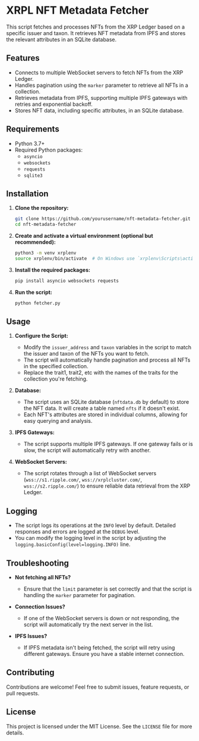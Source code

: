 # XRPL NFT Metadata Fetcher

This script fetches and processes NFTs from the XRP Ledger based on a specific issuer and taxon. It retrieves NFT metadata from IPFS and stores the relevant attributes in an SQLite database.

## Features

- Connects to multiple WebSocket servers to fetch NFTs from the XRP Ledger.
- Handles pagination using the `marker` parameter to retrieve all NFTs in a collection.
- Retrieves metadata from IPFS, supporting multiple IPFS gateways with retries and exponential backoff.
- Stores NFT data, including specific attributes, in an SQLite database.

## Requirements

- Python 3.7+
- Required Python packages:
  - `asyncio`
  - `websockets`
  - `requests`
  - `sqlite3`

## Installation

1. **Clone the repository:**
   ```bash
   git clone https://github.com/yourusername/nft-metadata-fetcher.git
   cd nft-metadata-fetcher
   ```

2. **Create and activate a virtual environment (optional but recommended):**
   ```bash
   python3 -m venv xrplenv
   source xrplenv/bin/activate  # On Windows use `xrplenv\Scripts\activate`
   ```

3. **Install the required packages:**
   ```bash
   pip install asyncio websockets requests
   ```

4. **Run the script:**
   ```bash
   python fetcher.py
   ```

## Usage

1. **Configure the Script:**
   - Modify the `issuer_address` and `taxon` variables in the script to match the issuer and taxon of the NFTs you want to fetch.
   - The script will automatically handle pagination and process all NFTs in the specified collection.
   - Replace the trait1, trait2, etc with the names of the traits for the collection you're fetching.

2. **Database:**
   - The script uses an SQLite database (`nftdata.db` by default) to store the NFT data. It will create a table named `nfts` if it doesn't exist.
   - Each NFT's attributes are stored in individual columns, allowing for easy querying and analysis.

3. **IPFS Gateways:**
   - The script supports multiple IPFS gateways. If one gateway fails or is slow, the script will automatically retry with another.

4. **WebSocket Servers:**
   - The script rotates through a list of WebSocket servers (`wss://s1.ripple.com/`, `wss://xrplcluster.com/`, `wss://s2.ripple.com/`) to ensure reliable data retrieval from the XRP Ledger.

## Logging

- The script logs its operations at the `INFO` level by default. Detailed responses and errors are logged at the `DEBUG` level.
- You can modify the logging level in the script by adjusting the `logging.basicConfig(level=logging.INFO)` line.

## Troubleshooting

- **Not fetching all NFTs?**
  - Ensure that the `limit` parameter is set correctly and that the script is handling the `marker` parameter for pagination.
  
- **Connection Issues?**
  - If one of the WebSocket servers is down or not responding, the script will automatically try the next server in the list.

- **IPFS Issues?**
  - If IPFS metadata isn't being fetched, the script will retry using different gateways. Ensure you have a stable internet connection.

## Contributing

Contributions are welcome! Feel free to submit issues, feature requests, or pull requests.

## License

This project is licensed under the MIT License. See the `LICENSE` file for more details.

